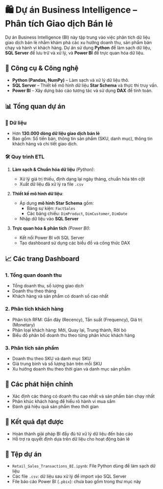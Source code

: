 
# 🛍️ Dự án Business Intelligence – Phân tích Giao dịch Bán lẻ

Dự án Business Intelligence (BI) này tập trung vào việc phân tích dữ liệu giao dịch bán lẻ nhằm khám phá các xu hướng doanh thu, sản phẩm bán chạy và hành vi khách hàng. Dự án sử dụng **Python** để làm sạch dữ liệu, **SQL Server** để lưu trữ và xử lý, và **Power BI** để trực quan hóa dữ liệu.

## 🔧 Công cụ & Công nghệ
- **Python (Pandas, NumPy)** – Làm sạch và xử lý dữ liệu thô.
- **SQL Server** – Thiết kế mô hình dữ liệu **Star Schema** và thực thi truy vấn.
- **Power BI** – Xây dựng báo cáo tương tác và sử dụng **DAX** để tính toán.

## 📊 Tổng quan dự án

### 📁 Dữ liệu
- Hơn **130.000 dòng dữ liệu giao dịch bán lẻ**
- Bao gồm: Số tiền bán, thông tin sản phẩm (SKU, danh mục), thông tin khách hàng và chi tiết giao dịch.

### 🛠️ Quy trình ETL
1. **Làm sạch & Chuẩn hóa dữ liệu** *(Python)*:
   - Xử lý giá trị thiếu, định dạng lại ngày tháng, chuẩn hóa tên cột
   - Xuất dữ liệu đã xử lý ra file `.csv`

2. **Thiết kế mô hình dữ liệu**:
   - Áp dụng **mô hình Star Schema** gồm:
     - Bảng sự kiện: `FactSales`
     - Các bảng chiều: `DimProduct`, `DimCustomer`, `DimDate`
   - Nhập dữ liệu vào **SQL Server**

3. **Trực quan hóa & phân tích** *(Power BI)*:
   - Kết nối Power BI với SQL Server
   - Tạo dashboard sử dụng các biểu đồ và công thức DAX

## 📈 Các trang Dashboard

### 1. **Tổng quan doanh thu**
- Tổng doanh thu, số lượng giao dịch
- Doanh thu theo tháng
- Khách hàng và sản phẩm có doanh số cao nhất

### 2. **Phân tích khách hàng**
- Phân tích RFM: Gần đây (Recency), Tần suất (Frequency), Giá trị (Monetary)
- Phân loại khách hàng: Mới, Quay lại, Trung thành, Rời bỏ
- Biểu đồ phân bổ doanh thu theo từng phân khúc khách hàng

### 3. **Phân tích sản phẩm**
- Doanh thu theo SKU và danh mục SKU
- Giá trung bình và số lượng bán trên mỗi SKU
- Xu hướng doanh thu theo thời gian và danh mục sản phẩm

## 🧠 Các phát hiện chính
- Xác định các tháng có doanh thu cao nhất và sản phẩm bán chạy nhất
- Phân khúc khách hàng để hiểu rõ hành vi mua sắm
- Đánh giá hiệu quả sản phẩm theo thời gian

## 📌 Kết quả đạt được
- Hoàn thành giải pháp BI đầy đủ từ xử lý dữ liệu đến báo cáo
- Hỗ trợ ra quyết định dựa trên dữ liệu cho hoạt động bán lẻ

## 📁 Tệp dự án
- `Retail_Sales_Transactions_BI.ipynb`: File Python dùng để làm sạch dữ liệu
- Các file `.csv`: dữ liệu sau xử lý để import vào SQL Server
- File báo cáo Power BI (`.pbix`): chưa bao gồm trong thư mục này
